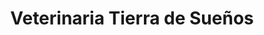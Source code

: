 ---
title: "Veterinaria Tierra de Sueños"
url: /roldan/veterinaria-tierra-de-suenos/
shop: Tiere
---